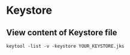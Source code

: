 # Keystore


## View content of Keystore file
```shell
keytool -list -v -keystore YOUR_KEYSTORE.jks
```
